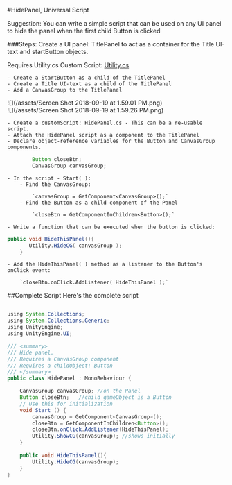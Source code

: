 #HidePanel, Universal Script

Suggestion:  You can write a simple script that can be used on any UI panel to hide the panel when the first child Button is clicked

###Steps:
Create a UI panel: TitlePanel to act as a container for the Title UI-text and startButton objects.
 
Requires Utility.cs Custom Script: [Utility.cs ](/utility-class.md)
 
	- Create a StartButton as a child of the TitlePanel
	- Create a Title UI-text as a child of the TitlePanel
	- Add a CanvasGroup to the TitlePanel
	
![](/assets/Screen Shot 2018-09-19 at 1.59.01 PM.png)	
	![](/assets/Screen Shot 2018-09-19 at 1.59.26 PM.png)
	
	- Create a customScript: HidePanel.cs - This can be a re-usable script.
	- Attach the HidePanel script as a component to the TitlePanel
	- Declare object-reference variables for the Button and CanvasGroup components.
		

```java
		Button closeBtn;
		CanvasGroup canvasGroup;
```


	- In the script - Start( ):
		- Find the CanvasGroup:
			
			`canvasGroup = GetComponent<CanvasGroup>();`
		- Find the Button as a child component of the Panel		
			
			`closeBtn = GetComponentInChildren<Button>();`
		
	- Write a function that can be executed when the button is clicked: 
	
```java
public void HideThisPanel(){
	   Utility.HideCG( canvasGroup );
	}
```
	- Add the HideThisPanel( ) method as a listener to the Button's onClick event:
	
		`closeBtn.onClick.AddListener( HideThisPanel );`

##Complete Script
Here's the complete script

```java

using System.Collections;
using System.Collections.Generic;
using UnityEngine;
using UnityEngine.UI;

/// <summary>
/// Hide panel.
/// Requires a CanvasGroup component
/// Requires a childObject: Button 
/// </summary>
public class HidePanel : MonoBehaviour {

    CanvasGroup canvasGroup; //on the Panel
    Button closeBtn;   //child gameObject is a Button
	// Use this for initialization
	void Start () {
        canvasGroup = GetComponent<CanvasGroup>();
        closeBtn = GetComponentInChildren<Button>();
        closeBtn.onClick.AddListener(HideThisPanel);
        Utility.ShowCG(canvasGroup); //shows initially
	}
	
    public void HideThisPanel(){
        Utility.HideCG(canvasGroup);
    }
}

```


